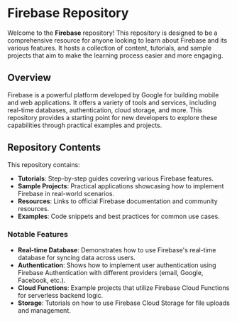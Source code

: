# Firebase Repository

Welcome to the **Firebase** repository! This repository is designed to be a comprehensive resource for anyone looking to learn about Firebase and its various features. It hosts a collection of content, tutorials, and sample projects that aim to make the learning process easier and more engaging.

## Overview

Firebase is a powerful platform developed by Google for building mobile and web applications. It offers a variety of tools and services, including real-time databases, authentication, cloud storage, and more. This repository provides a starting point for new developers to explore these capabilities through practical examples and projects.

## Repository Contents

This repository contains:

- **Tutorials**: Step-by-step guides covering various Firebase features.
- **Sample Projects**: Practical applications showcasing how to implement Firebase in real-world scenarios.
- **Resources**: Links to official Firebase documentation and community resources.
- **Examples**: Code snippets and best practices for common use cases.

### Notable Features

- **Real-time Database**: Demonstrates how to use Firebase's real-time database for syncing data across users.
- **Authentication**: Shows how to implement user authentication using Firebase Authentication with different providers (email, Google, Facebook, etc.).
- **Cloud Functions**: Example projects that utilize Firebase Cloud Functions for serverless backend logic.
- **Storage**: Tutorials on how to use Firebase Cloud Storage for file uploads and management.

